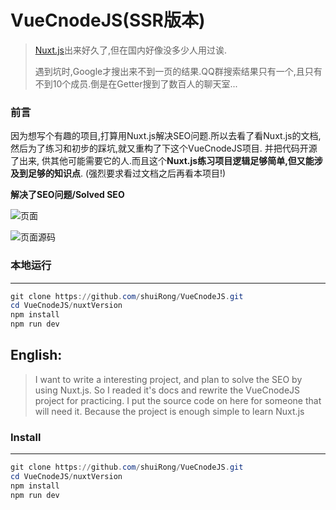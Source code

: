 # VueCnodeJS(SSR版本)

> [Nuxt.js](https://zh.nuxtjs.org/)出来好久了,但在国内好像没多少人用过诶. 
>
> 遇到坑时,Google才搜出来不到一页的结果.QQ群搜索结果只有一个,且只有不到10个成员.倒是在Getter搜到了数百人的聊天室...



### 前言

因为想写个有趣的项目,打算用Nuxt.js解决SEO问题.所以去看了看Nuxt.js的文档,然后为了练习和初步的踩坑,就又重构了下这个VueCnodeJS项目. 并把代码开源了出来, 供其他可能需要它的人.而且这个**Nuxt.js练习项目逻辑足够简单,但又能涉及到足够的知识点**.
(强烈要求看过文档之后再看本项目!)


**解决了SEO问题/Solved SEO**

![页面](/screens/page.png)

![页面源码](/screens/sourcecode.png)



### 本地运行

---

```powershell
git clone https://github.com/shuiRong/VueCnodeJS.git
cd VueCnodeJS/nuxtVersion
npm install
npm run dev
```



## English: 

> I want to write a interesting project, and plan to solve the SEO by using Nuxt.js. So I readed it's docs and rewrite the VueCnodeJS project for practicing. I put the source code on here for someone that will need it. Because the project is enough simple to learn Nuxt.js



### Install

---

```powershell
git clone https://github.com/shuiRong/VueCnodeJS.git
cd VueCnodeJS/nuxtVersion
npm install
npm run dev
```



